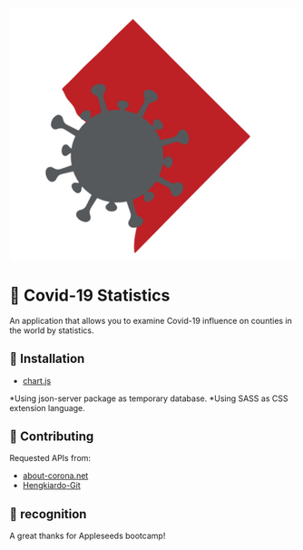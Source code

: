 ![](assets/images/virus-logo.png)

# :test_tube: Covid-19 Statistics

An application that allows you to examine Covid-19 influence on counties in the world by statistics.

## :wrench: Installation

- [chart.js](https://www.chartjs.org/)

*Using json-server package as temporary database.
*Using SASS as CSS extension language.

## :rocket: Contributing

Requested APIs from:
- [about-corona.net](https://about-corona.net/)
- [Hengkiardo-Git](https://github.com/hengkiardo/restcountries)

## :beers: recognition 

A great thanks for Appleseeds bootcamp!
